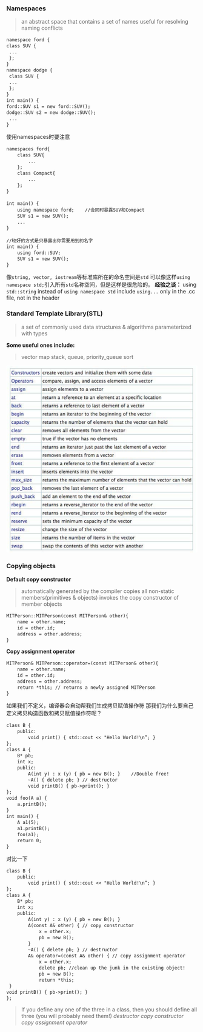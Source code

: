 ### Namespaces
>an abstract space that contains a set of names
>useful for resolving naming conflicts

```
namespace ford {
class SUV {
 ...
 };
}
namespace dodge {
 class SUV {
 ...
 };
}
int main() {
ford::SUV s1 = new ford::SUV();
dodge::SUV s2 = new dodge::SUV();
 ...
}
```

使用namespaces时要注意
```
namespaces ford{
	class SUV{
    	...
    };
    class Compact{
    	...
    };
}

int main() {
	using namespace ford;    //会同时暴露SUV和Compact
    SUV s1 = new SUV();
    ...
}

//较好的方式是只暴露出你需要用到的名字
int main() {
	using ford::SUV;
    SUV s1 = new SUV();
}
```
像`string, vector, iostream`等标准库所在的命名空间是`std`
可以像这样`using namespace std;`引入所有`std`名称空间，但是这样是很危险的。
**经验之谈：**
using `std::string` instead of `using namespace std`
include `using...` only in the .cc file, not in the header

### Standard Template Library(STL)
>a set of commonly used data structures & algorithms
>parameterized with types

**Some useful ones include:**
>vector
>map
>stack, queue, priority_queue
>sort

![STL](./img/STL.png "STL")

### Copying objects
**Default copy constructor**
>automatically generated by the compiler
>copies all non-static members(primitives & objects)
>invokes the copy constructor of member objects

```
MITPerson::MITPerson(const MITPerson& other){
	name = other.name;
	id = other.id;
	address = other.address;
}
```

**Copy assignment operator**
```
MITPerson& MITPerson::operator=(const MITPerson& other){
	name = other.name;
	id = other.id;
	address = other.address;
    return *this; // returns a newly assigned MITPerson
}
```
如果我们不定义，编译器会自动帮我们生成拷贝赋值操作符
那我们为什么要自己定义拷贝构造函数和拷贝赋值操作符呢？
```
class B {
	public:
		void print() { std::cout << "Hello World!\n”; }
};
class A {
	B* pb;
	int x;
 	public:
		A(int y) : x (y) { pb = new B(); }    //Double free!
		~A() { delete pb; } // destructor
		void printB() { pb->print(); }
};
void foo(A a) {
	a.printB();
}
int main() {
	A a1(5);
	a1.printB();
	foo(a1);
	return 0;
}
```
对比一下
```
class B {
	public:
		void print() { std::cout << "Hello World!\n”; }
};
class A {
	B* pb;
	int x;
	public:
		A(int y) : x (y) { pb = new B(); }
		A(const A& other) { // copy constructor
			x = other.x;
			pb = new B();
		}
		~A() { delete pb; } // destructor
		A& operator=(const A& other) { // copy assignment operator
			x = other.x;
            delete pb; //clean up the junk in the existing object!
			pb = new B();
			return *this;
 }
void printB() { pb->print(); }
};
```
>If you define any one of the three in a class, then you
>should define all three (you will probably need them!)
>*destructor*
>*copy constructor*
>*copy assignment operator*
